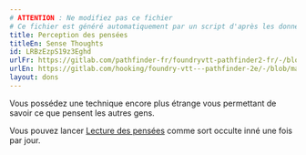 ```yaml
---
# ATTENTION : Ne modifiez pas ce fichier
# Ce fichier est généré automatiquement par un script d'après les données du module Foundry VTT officiel et de sa traduction
title: Perception des pensées
titleEn: Sense Thoughts
id: LRBzEzpS19z3Eghd
urlFr: https://gitlab.com/pathfinder-fr/foundryvtt-pathfinder2-fr/-/blob/master/data/feats/LRBzEzpS19z3Eghd.htm
urlEn: https://gitlab.com/hooking/foundry-vtt---pathfinder-2e/-/blob/master/packs/data/feats.db/sense-thoughts.json
layout: dons
---
```

Vous possédez une technique encore plus étrange vous permettant de savoir ce que pensent les autres gens.

Vous pouvez lancer [Lecture des pensées](../sorts/lecture-des-pensées.html) comme sort occulte inné une fois par jour.
